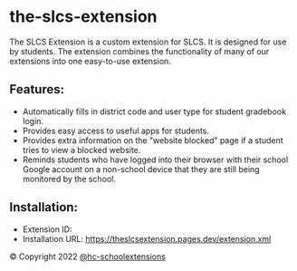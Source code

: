 # the-slcs-extension

The SLCS Extension is a custom extension for SLCS. It is designed for use by students. The extension combines the functionality of many of our extensions into one easy-to-use extension. 

## Features:
- Automatically fills in district code and user type for student gradebook login.
- Provides easy access to useful apps for students.
- Provides extra information on the "website blocked" page if a student tries to view a blocked website.
- Reminds students who have logged into their browser with their school Google account on a non-school device that they are still being monitored by the school.

## Installation:
- Extension ID: 
- Installation URL: https://theslcsextension.pages.dev/extension.xml

&copy; Copyright 2022 [@hc-schoolextensions](https://github.dev/hc-schoolextensions/ '@hc-schoolextensions')
